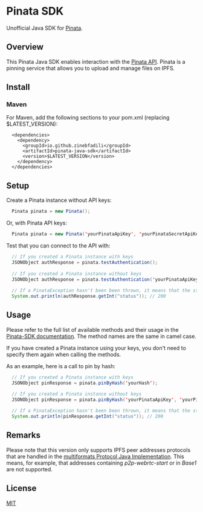 # Pinata SDK

Unofficial Java SDK for [Pinata](https://pinata.cloud).

## Overview

This Pinata Java SDK enables interaction with the [Pinata API](https://pinata.cloud/documentation#GettingStarted).
Pinata is a pinning service that allows you to upload and manage files on IPFS.

## Install

### Maven

For Maven, add the following sections to your pom.xml (replacing $LATEST_VERSION):
```
  <dependencies>
    <dependency>
      <groupId>io.github.zinebfadili</groupId>
      <artifactId>pinata-java-sdk</artifactId>
      <version>$LATEST_VERSION</version>
    </dependency>
  </dependencies>
```

## Setup

Create a Pinata instance without API keys:
```Java
  Pinata pinata = new Pinata();
```
Or, with Pinata API keys:
```Java
  Pinata pinata = new Pinata('yourPinataApiKey', 'yourPinataSecretApiKey');
```
Test that you can connect to the API with:
```Java
  // If you created a Pinata instance with keys
  JSONObject authResponse = pinata.testAuthentication();
  
  // If you created a Pinata instance without keys
  JSONObject authResponse = pinata.testAuthentication('yourPinataApiKey', 'yourPinataSecretApiKey');
  
  // If a PinataException hasn't been been thrown, it means that the status is 200
  System.out.println(authResponse.getInt("status")); // 200
```
## Usage

Please refer to the full list of available methods and their usage in the [Pinata-SDK documentation](https://github.com/PinataCloud/Pinata-SDK/blob/master/README.md). The method names are the same in camel case.

If you have created a Pinata instance using your keys, you don't need to specify them again when calling the methods.

As an example, here is a call to pin by hash:
```Java
  // If you created a Pinata instance with keys
  JSONObject pinResponse = pinata.pinByHash('yourHash');
  
  // If you created a Pinata instance without keys
  JSONObject pinResponse = pinata.pinByHash('yourPinataApiKey', 'yourPinataSecretApiKey', 'yourHash');

  // If a PinataException hasn't been been thrown, it means that the status is 200  
  System.out.println(pinResponse.getInt("status")); // 200
```

## Remarks

Please note that this version only supports IPFS peer addresses protocols that are handled in the [multiformats Protocol Java Implementation](https://github.com/multiformats/java-multiaddr).
This means, for example, that addresses containing *p2p-webrtc-start* or in *Base1* are not supported.

## License

[MIT](LICENSE)